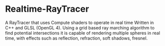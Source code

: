 # Realtime-RayTracer
A RayTracer that uses Compute shaders to operate in real time
Written in C++ and GLSL (OpenGL 4).
Using a grid based ray marching algorithm to find potential intersections it is capable of rendering multiple spheres in real time,
with effects such as reflection, refraction, soft shadows, fresnel.
